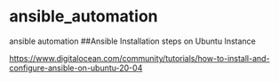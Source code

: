 # ansible_automation
ansible automation
##Ansible Installation steps on Ubuntu Instance

https://www.digitalocean.com/community/tutorials/how-to-install-and-configure-ansible-on-ubuntu-20-04

